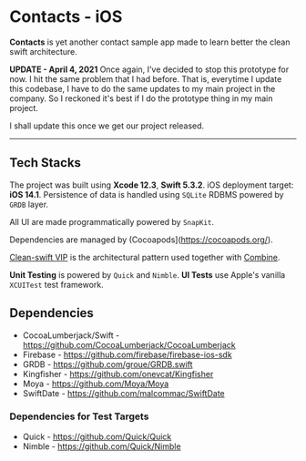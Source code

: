 # Contacts - iOS

**Contacts** is yet another contact sample app made to learn better the clean swift architecture.

**UPDATE - April 4, 2021**
Once again, I've decided to stop this prototype for now. I hit the same problem that I had before. That is, everytime I update this codebase, I have to do the same updates
to my main project in the company. So I reckoned it's best if I do the prototype thing in my main project.

I shall update this once we get our project released.

---

## Tech Stacks


The project was built using **Xcode 12.3**, **Swift 5.3.2**. 
iOS deployment target: **iOS 14.1**.
Persistence of data is handled using `SQLite` RDBMS powered by `GRDB` layer. 

All UI are made programmatically powered by `SnapKit`.

Dependencies are managed by (Cocoapods](https://cocoapods.org/).

[Clean-swift VIP](http://clean-swift.com/) is the architectural pattern used together with [Combine](https://developer.apple.com/documentation/combine).

**Unit Testing** is powered by `Quick` and `Nimble`.
**UI Tests** use Apple's vanilla `XCUITest` test framework.
  
## Dependencies

- CocoaLumberjack/Swift - https://github.com/CocoaLumberjack/CocoaLumberjack
- Firebase - https://github.com/firebase/firebase-ios-sdk
- GRDB - https://github.com/groue/GRDB.swift
- Kingfisher - https://github.com/onevcat/Kingfisher
- Moya - https://github.com/Moya/Moya
- SwiftDate - https://github.com/malcommac/SwiftDate

 ### Dependencies for Test Targets
 
 - Quick - https://github.com/Quick/Quick
 - Nimble - https://github.com/Quick/Nimble
